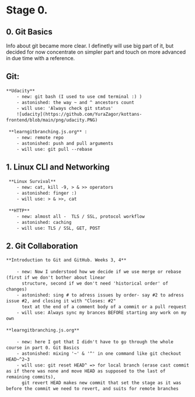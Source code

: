 Stage 0.
============================================================================================

## 0. Git Basics

 Info about git became more clear. I definetly will use big part of it, but decided for now concentrate on simpler part and touch on more advanced in due time with a reference.

## Git:
	**Udacity**
		- new: git bash (I used to use cmd terminal :) )
		- astonished: the way ~ and ^ ancestors count
		- will use: 'Always check git status'
		![udacity](https://github.com/YuraZagor/kottans-frontend/blob/main/png/udacity.PNG)

	 **learngitbranching.js.org** :
		- new: remote repo
		- astonished: push and pull arguments
		- will use: git pull --rebase


## 1. Linux CLI and Networking

	 **Linux Survival** 
		- new: cat, kill -9, > & >> operators
		- astonished: finger :)
		- will use: > & >>, cat

	 **HTTP**
		- new: almost all -  TLS / SSL, protocol workflow 
		- astonished: caching
		- will use: TLS / SSL, GET, POST 
		
		
## 2. Git Collaboration

	**Introduction to Git and GitHub. Weeks 3, 4**
	
		- new: Now I understood how we decide if we use merge or rebase (first if we don't bother about linear
		  structure, second if we don't need 'historical order' of changes)
		- astonished: sing # to adress issues by order- say #2 to adress issue #2, and closing it with "Closes: #2"
		  text at the end of a comment body of a commit or a pull request 
		- will use: Always sync my brances BEFORE starting any work on my own

	**learngitbranching.js.org**
	
		- new: here I got that I didn't have to go through the whole course in part 0. Git Basics
		- astonished: mixing '~' & '^' in one command like git checkout HEAD~^2~3
 		- will use: git reset HEAD^ => for local branch (erase cast commit as if there was none and move HEAD as supposed to the last of remaining commits),
		  git revert HEAD makes new commit that set the stage as it was before the commit we need to revert, and suits for remote branches
